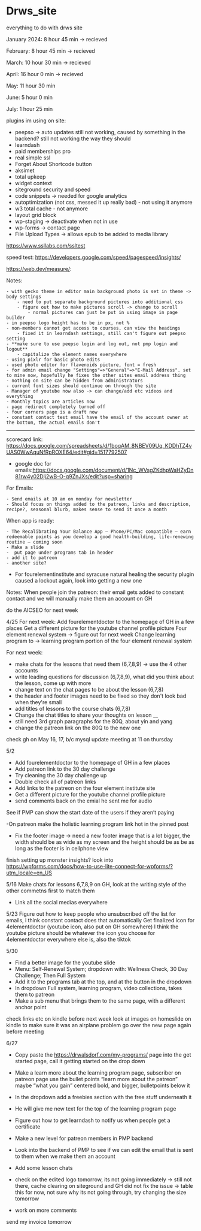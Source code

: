 # Drws_site
everything to do with drws site

January 2024: 8 hour 45 min -> recieved

February: 8 hour 45 min -> recieved

March: 10 hour 30 min -> recieved

April: 16 hour 0 min -> recieved

May: 11 hour 30 min

June: 5 hour 0 min

July: 1 hour 25 min

plugins im using on site:

- peepso -> auto updates still not working, caused by something in the backend? still not working the way they should
- learndash 
- paid memberships pro
- real simple ssl 
- Forget About Shortcode button 
- aksimet
- total upkeep
- widget context
- siteground security and speed
- code snippets -> needed for google analytics
- autoptimization (not css, messed it up really bad) - not using it anymore
- w3 total cache - not anymore
- layout grid block
- wp-staging -> deactivate when not in use
- wp-forms -> contact page
- File Upload Types -> allows epub to be added to media library

https://www.ssllabs.com/ssltest


speed test:
https://developers.google.com/speed/pagespeed/insights/

https://web.dev/measure/:

Notes:

	- with gecko theme in editor main background photo is set in theme -> body settings
		- need to put separate background pictures into additional css
		- figure out how to make pictures scroll -> change to scroll
			- normal pictures can just be put in using image in page builder
	- in peepso logo height has to be in px, not %
	- non-members cannot get access to courses, can view the headings 
		- fixed it in learndash settings, still can't figure out peepso setting
	- **make sure to use peepso login and log out, not pmp login and logout**
		- capitalize the element names everywhere
	- using pixlr for basic photo edits
	- used photo editor for flavenoids picture, font = fresh
	- for admin email change "Settings"=>"General"=>"E-Mail Address". set to mine now, hopefully he fixes the other sites email address thing
	- nothing on site can be hidden from administrators
	- current font sizes should continue on through the site
	- Manager of youtube now also -> can change/add etc videos and everything
	- Monthly topics are articles now
	- page redirect completely turned off
	- four corners page is a draft now
 	- constant contact test email have the email of the account owner at the bottom, the actual emails don't


--------------------------------------------------------

scorecard link:
https://docs.google.com/spreadsheets/d/1boqAM_8NBEV09Uq_KDDhTZ4vUAS0WwAquNfRpROXE64/edit#gid=1517792507

- google doc for emails:https://docs.google.com/document/d/1Nc_WVsgZKdhpWaHZyDn81rw4y02Dlj2wB-O-q9ZnJXs/edit?usp=sharing

For Emails:

	- Send emails at 10 am on monday for newsletter
	- Should focus on things added to the patreon, links and description, recipe?, seasonal blurb, makes sense to send it once a month



When app is ready:

	- The Recalibrating Your Balance App – Phone/PC/Mac compatible – earn redeemable points as you develop a good health-building, life-renewing routine – coming soon
	- Make a slide
	-  put page under programs tab in header
 	- add it to patreon
  	- another site?

 
- For fourelementinstitute and syracuse natural healing the security plugin caused a lockout again, look into getting a new one



Notes: 
When people join the patreon: their email gets added to constant contact and we will manually make them an account on GH




do the AICSEO for next week


4/25
For next week:
Add fourelementdoctor to the homepage of GH in a few places
Get a different picture for the youtube channel profile picture
Four element renewal system -> figure out for next week
Change learning program to -> learning program portion of the four element renewal system


For next week:

- make chats for the lessons that need them (6,7,8,9) -> use the 4 other accounts
- write leading questions for discussion (6,7,8,9), what did you think about the lesson, come up with more
- change text on the chat pages to be about the lesson (6,7,8)
- the header and footer images need to be fixed so they don't look bad when they're small
- add titles of lessons to the course chats (6,7,8)
- Change the chat titles to share your thoughts on lesson __
- still need 3rd graph paragraphs for the 80Q, about yin and yang
- change the patreon link on the 80Q to the new one


check gh on May 16, 17, b/c mysql update
meeting at 11 on thursday


5/2
- Add fourelementdoctor to the homepage of GH in a few places
- Add patreon link to the 30 day challenge
- Try cleaning the 30 day challenge up
- Double check all of patreon links 
- Add links to the patreon on the four element institute site
- Get a different picture for the youtube channel profile picture
- send comments back on the emial he sent me for audio

See if PMP can show the start date of the users if they aren’t paying

-On patreon make the holistic learning program link hot in the pinned post
- Fix the footer image -> need a new footer image that is a lot bigger, the width should be as wide as my screen and the height should be as be as long as the footer is in cellphone view







finish setting up monster insights?
look into https://wpforms.com/docs/how-to-use-lite-connect-for-wpforms/?utm_locale=en_US

5/16
Make chats for lessons 6,7,8,9 on GH, look at the writing style of the other commetns first to match them
- Link all the social medias everywhere


5/23
Figure out how to keep people who unsubscribed off the list for emails, i think constant contact does that automatically 
Get finalized icon for 4elementdoctor (youtube icon, also put on GH somewhere)
	I think the youtube picture should be whatever the icon you choose for 4elementdoctor everywhere else is, also the tiktok

5/30
- Find a better image for the youtube slide
- Menu: Self-Renewal System; dropdown with: Wellness Check, 30 Day Challenge; Then Full System
- Add it to the programs tab at the top, and at the button in the dropdown
- In dropdown Full system, learning program, video collections, takes them to patreon
- Make a sub menu that brings them to the same page, with a different anchor point


check links etc on kindle before next week
look at images on homeslide on kindle to make sure it was an airplane problem
go over the new page again before meeting

6/27
- Copy paste the https://drwalsdorf.com/my-programs/ page into the get started page, call it getting started on the drop down
- Make a learn more about the learning program page, subscriber on patreon page use the bullet points “learn more about the patreon” maybe “what you gain” centered bold, and bigger, bulletpoints below it
- In the dropdown add a freebies section with the free stuff underneath it
- He will give me new text for the top of the learning program page
- Figure out how to get learndash to notify us when people get a certificate
- Make  a new level for patreon members in PMP backend
- Look into the backend of PMP to see if we can edit the email that is sent to them when we make them an account
- Add some lesson chats 
- check on the edited logo tomorrow, its not going immediately -> still not there, cache clearing on siteground and GH did not fix the issue -> table this for now, not sure why its not going through, try changing the size tomorrow

- work on more comments

send my invoice tomorrow
